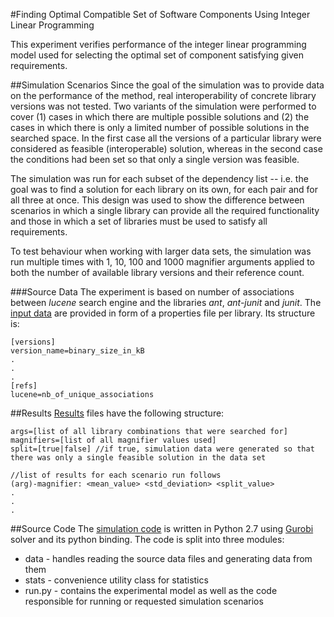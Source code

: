 #Finding Optimal Compatible Set of Software Components Using Integer Linear Programming

This experiment verifies performance of the integer linear programming model used
 for selecting the optimal set of component satisfying given requirements.
 
##Simulation Scenarios
Since the goal of the simulation was to provide data on the performance of the method,
 real interoperability of concrete library versions was not tested. Two variants of the
 simulation were performed to cover (1) cases in which there are multiple possible solutions 
 and (2) the cases in which there is only a limited number of possible solutions in the 
 searched space. In the first case all the versions of a particular library were considered 
 as feasible (interoperable) solution, whereas in the second case the conditions had been set
 so that only a single version was feasible.

The simulation was run for each subset of the dependency list -- i.e. the goal was to find 
a solution for each library on its own, for each pair and for all three at once. This design 
was used to show the difference between scenarios in which a single library can provide all 
the required functionality and those in which a set of libraries must be used to satisfy all 
requirements.

To test behaviour when working with larger data sets, the simulation was run multiple times 
with 1, 10, 100 and 1000 magnifier arguments applied to both the number of available 
library versions and their reference count.
 
###Source Data
The experiment is based on number of associations between *lucene* search engine and
the libraries *ant*, *ant-junit* and *junit*. The [input data](data/) are provided in form of 
a properties file per library. Its structure is:

```
[versions]
version_name=binary_size_in_kB
.
.
.
[refs]
lucene=nb_of_unique_associations
```

##Results
[Results](results/) files have the following structure:
 
```
args=[list of all library combinations that were searched for]
magnifiers=[list of all magnifier values used]
split=[true|false] //if true, simulation data were generated so that there was only a single feasible solution in the data set

//list of results for each scenario run follows
(arg)-magnifier: <mean_value> <std_deviation> <split_value>
.
.
.
```

##Source Code
The [simulation code](code/) is written in Python 2.7 using [Gurobi](www.gurobi.com) solver and its python binding.
The code is split into three modules:
* data - handles reading the source data files and generating data from them
* stats - convenience utility class for statistics
* run.py - contains the experimental model as well as the code responsible for running or requested simulation scenarios